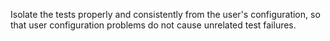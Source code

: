 Isolate the tests properly and consistently from the user's configuration, so that user configuration problems do not cause unrelated test failures.
